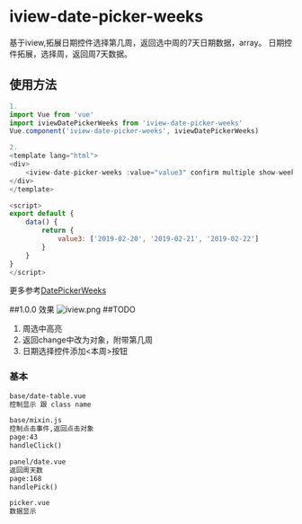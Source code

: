# iview-date-picker-weeks
基于iview,拓展日期控件选择第几周，返回选中周的7天日期数据，array。
日期控件拓展，选择周，返回周7天数据。
## 使用方法

```js
1.
import Vue from 'vue'
import iviewDatePickerWeeks from 'iview-date-picker-weeks'
Vue.component('iview-date-picker-weeks', iviewDatePickerWeeks)

2.
<template lang="html">
<div>
    <iview-date-picker-weeks :value="value3" confirm multiple show-week-numbers placeholder="请选择第几周" type="date" style="width:550px;" @on-change="value3 = $event"></iview-date-picker-weeks>
</div>
</template>

<script>
export default {
    data() {
        return {
            value3: ['2019-02-20', '2019-02-21', '2019-02-22']
        }
    }
}
</script>

```  
更多参考[DatePickerWeeks](https://www.iviewui.com/components/date-picker)

##1.0.0 效果
![iview.png](https://github.com/zhangrongliang/iview-date-picker-weeks/blob/master/iview.png?raw=true)
##TODO
1. 周选中高亮
2. 返回change中改为对象，附带第几周
3. 日期选择控件添加<本周>按钮
### 基本
```txt
base/date-table.vue
控制显示 跟 class name

base/mixin.js
控制点击事件,返回点击对象
page:43
handleClick()

panel/date.vue
返回周天数
page:168
handlePick()

picker.vue
数据显示

```  
